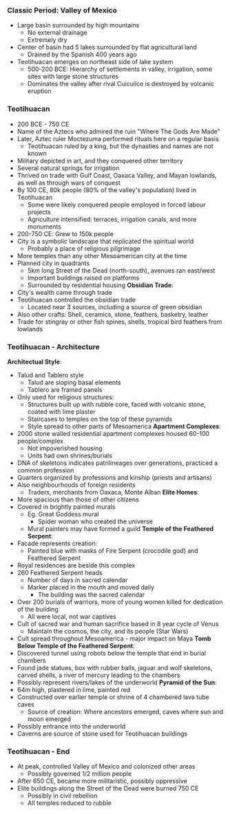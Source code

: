 ### Classic Period: Valley of Mexico
 - Large basin surrounded by high mountains
	 - No external drainage
	 - Extremely dry
 - Center of basin had 5 lakes surrounded by flat agricultural land
	 - Drained by the Spanish 400 years ago
 - Teotihuacan emerges on northeast side of lake system
	 - 500-200 BCE: Hierarchy of settlements in valley, irrigation, some sites with large stone structures
	 - Dominates the valley after rival Cuicuilco is destroyed by volcanic eruption

### Teotihuacan
 - 200 BCE - 750 CE
 - Name of the Aztecs who admired the ruin "Where The Gods Are Made"
 - Later, Aztec ruler Moctezuma performed rituals here on a regular basis
	 - Teotihuacan ruled by a king, but the dynasties and names are not known
 - Military depicted in art, and they conquered other territory
 - Several natural springs for irrigation
 - Thrived on trade with Gulf Coast, Oaxaca Valley, and Mayan lowlands, as well as through wars of conquest
 - By 100 CE, 80k people (80% of the valley's population) lived in Teotihuacan
	 - Some were likely conquered people employed in forced labour projects
	 - Agriculture intensified: terraces, irrigation canals, and more monuments
 - 200-750 CE: Grew to 150k people
 - City is a symbolic landscape that replicated the spiritual world
	 - Probably a place of religious pilgrimage
 - More temples than any other Mesoamerican city at the time
 - Planned city in quadrants
	 - 5km long Street of the Dead (north-south), avenues ran east/west
	 - Important buildings raised on platforms
	 - Surrounded by residential housing
**Obsidian Trade**:
 - City's wealth came through trade
 - Teotihuacan controlled the obsidian trade
	 - Located near 3 sources, including a source of green obsidian
 - Also other crafts: Shell, ceramics, stone, feathers, basketry, leather
 - Trade for stingray or other fish spines, shells, tropical bird feathers from lowlands

### Teotihuacan - Architecture
**Architectual Style**:
 - Talud and Tablero style
	 - Talud are sloping basal elements
	 - Tablero are framed panels
 - Only used for religious structures:
	 - Structures built up with rubble core, faced with volcanic stone, coated with lime plaster
	 - Staircases to temples on the top of these pyramids
	 - Style spread to other parts of Mesoamerica
**Apartment Complexes**:
 - 2000 stone walled residential apartment complexes housed 60-100 people/complex
	 - Not impoverished housing
	 - Units had own shrines/burials
 - DNA of skeletons indicates patrilineages over generations, practiced a common profession
 - Quarters organized by professions and kinship (priests and artisans)
 - Also neighbourhoods of foreign residents
	 - Traders, merchants from Oaxaca, Monte Alban
**Elite Homes**:
 - More spacious than those of other citizens
 - Covered in brightly painted murals
	 - Eg. Great Goddess mural
		 - Spider woman who created the universe
	 - Mural painters may have formed a guild
**Temple of the Feathered Serpent**:
 - Facade represents creation:
	 - Painted blue with masks of Fire Serpent (crocodile god) and Feathered Serpent
 - Royal residences are beside this complex
 - 260 Feathered Serpent heads
	 - Number of days in sacred calendar
	 - Marker placed in the mouth and moved daily
		 - The building was the sacred calendar
 - Over 200 burials of warriors, more of young women killed for dedication of the building
	 - All were local, not war captives
 - Cult of sacred war and human sacrifice based in 8 year cycle of Venus
	 - Maintain the cosmos, the city, and its people (Star Wars)
 - Cult spread throughout Mesoamerica - major impact on Maya
**Tomb Below Temple of the Feathered Serpent**:
 - Discovered tunnel using robots below the temple that end in burial chambers
 - Found jade statues, box with rubber balls, jaguar and wolf skeletons, carved shells, a river of mercury leading to the chambers
 - Possibly represent rivers/lakes of the underworld
**Pyramid of the Sun**:
 - 64m high, plastered in lime, painted red
 - Constructed over earlier temple or shrine of 4 chambered lava tube caves
	 - Source of creation: Where ancestors emerged, caves where sun and moon emerged
 - Possibly entrance into the underworld
 - Caverns are source of stone used for Teotihuacan buildings

### Teotihuacan - End
 - At peak, controlled Valley of Mexico and colonized other areas
	 - Possibly governed 1/2 million people
 - After 650 CE, became more militaristic, possibly oppressive
 - Elite buildings along the Street of the Dead were burned 750 CE
	 - Possibly in civil rebellion
	 - All temples reduced to rubble
